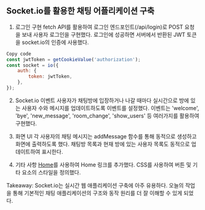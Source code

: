 ## Socket.io를 활용한 채팅 어플리케이션 구축

1. 로그인 구현
fetch API를 활용하여 로그인 엔드포인트(/api/login)로 POST 요청을 보내 사용자 로그인을 구현했다.
로그인에 성공하면 서버에서 반환된 JWT 토큰을 socket.io의 인증에 사용했다.

```javascript
Copy code
const jwtToken = getCookieValue('authorization');
const socket = io({
    auth: {
        token: jwtToken,
    },
});
```

2. Socket.io 이벤트
사용자가 채팅방에 입장하거나 나갈 때마다 실시간으로 방에 있는 사용자 수와 메시지를 업데이트하도록 이벤트를 설정했다.
이벤트는 'welcome', 'bye', 'new_message', 'room_change', 'show_users' 등 여러가지를 활용하여 구현했다.

3. 화면 UI
각 사용자의 채팅 메시지는 addMessage 함수를 통해 동적으로 생성하고 화면에 출력하도록 했다.
채팅방 목록과 현재 방에 있는 사용자 목록도 동적으로 업데이트하여 표시한다.

4. 기타 사항
<a href="zoom.html">Home</a>를 사용하여 Home 링크를 추가했다.
CSS를 사용하여 버튼 및 기타 요소의 스타일을 정의했다.

Takeaway: Socket.io는 실시간 웹 애플리케이션 구축에 아주 유용하다. 오늘의 작업을 통해 기본적인 채팅 애플리케이션의 구조와 동작 원리를 더 잘 이해할 수 있게 되었다.